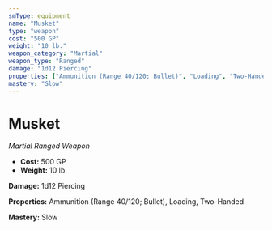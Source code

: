 ```yaml
---
smType: equipment
name: "Musket"
type: "weapon"
cost: "500 GP"
weight: "10 lb."
weapon_category: "Martial"
weapon_type: "Ranged"
damage: "1d12 Piercing"
properties: ["Ammunition (Range 40/120; Bullet)", "Loading", "Two-Handed"]
mastery: "Slow"
---
```


# Musket
*Martial Ranged Weapon*

- **Cost:** 500 GP
- **Weight:** 10 lb.

**Damage:** 1d12 Piercing

**Properties:** Ammunition (Range 40/120; Bullet), Loading, Two-Handed

**Mastery:** Slow
